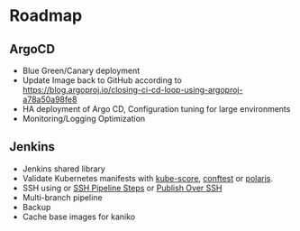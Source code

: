 # Roadmap

## ArgoCD

- Blue Green/Canary deployment
- Update Image back to GitHub according to https://blog.argoproj.io/closing-ci-cd-loop-using-argoproj-a78a50a98fe8
- HA deployment of Argo CD, Configuration tuning for large environments
- Monitoring/Logging Optimization

## Jenkins

- Jenkins shared library
- Validate Kubernetes manifests with [kube-score](https://github.com/zegl/kube-score), [conftest](https://github.com/open-policy-agent/conftest) or [polaris](https://github.com/FairwindsOps/polaris).
- SSH using or [SSH Pipeline Steps](https://plugins.jenkins.io/ssh-steps) or [Publish Over SSH](https://plugins.jenkins.io/publish-over-ssh/)
- Multi-branch pipeline
- Backup
- Cache base images for kaniko
